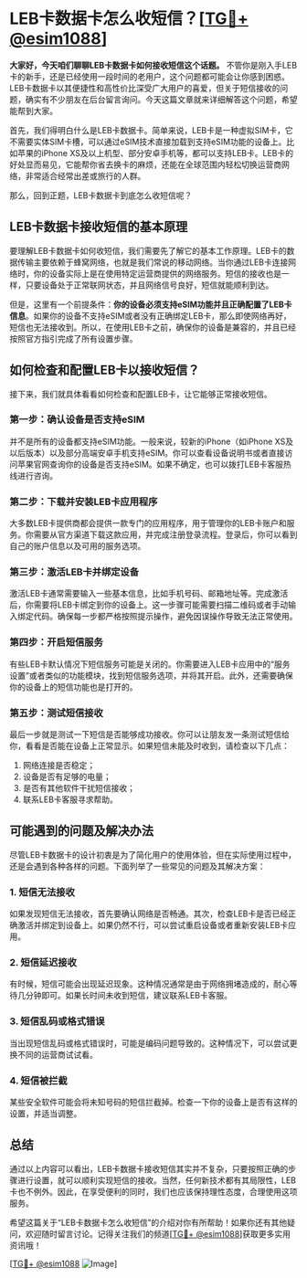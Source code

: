 # LEB卡数据卡怎么收短信？[[TG💪+ @esim1088](https://t.me/s/esim1088)]

**大家好，今天咱们聊聊LEB卡数据卡如何接收短信这个话题。** 不管你是刚入手LEB卡的新手，还是已经使用一段时间的老用户，这个问题都可能会让你感到困惑。LEB卡数据卡以其便捷性和高性价比深受广大用户的喜爱，但关于短信接收的问题，确实有不少朋友在后台留言询问。今天这篇文章就来详细解答这个问题，希望能帮到大家。

首先，我们得明白什么是LEB卡数据卡。简单来说，LEB卡是一种虚拟SIM卡，它不需要实体SIM卡槽，可以通过eSIM技术直接加载到支持eSIM功能的设备上。比如苹果的iPhone XS及以上机型、部分安卓手机等，都可以支持LEB卡。LEB卡的好处显而易见，它能帮你省去换卡的麻烦，还能在全球范围内轻松切换运营商网络，非常适合经常出差或旅行的人群。

那么，回到正题，LEB卡数据卡到底怎么收短信呢？

## LEB卡数据卡接收短信的基本原理

要理解LEB卡数据卡如何收短信，我们需要先了解它的基本工作原理。LEB卡的数据传输主要依赖于蜂窝网络，也就是我们常说的移动网络。当你通过LEB卡连接网络时，你的设备实际上是在使用特定运营商提供的网络服务。短信的接收也是一样，只要设备处于正常联网状态，并且网络信号良好，短信就能顺利到达。

但是，这里有一个前提条件：**你的设备必须支持eSIM功能并且正确配置了LEB卡信息**。如果你的设备不支持eSIM或者没有正确绑定LEB卡，那么即使网络再好，短信也无法接收到。所以，在使用LEB卡之前，确保你的设备是兼容的，并且已经按照官方指引完成了所有设置步骤。

## 如何检查和配置LEB卡以接收短信？

接下来，我们就具体看看如何检查和配置LEB卡，让它能够正常接收短信。

### 第一步：确认设备是否支持eSIM

并不是所有的设备都支持eSIM功能。一般来说，较新的iPhone（如iPhone XS及以后版本）以及部分高端安卓手机支持eSIM。你可以查看设备说明书或者直接访问苹果官网查询你的设备是否支持eSIM。如果不确定，也可以拨打LEB卡客服热线进行咨询。

### 第二步：下载并安装LEB卡应用程序

大多数LEB卡提供商都会提供一款专门的应用程序，用于管理你的LEB卡账户和服务。你需要从官方渠道下载这款应用，并完成注册登录流程。登录后，你可以看到自己的账户信息以及可用的服务选项。

### 第三步：激活LEB卡并绑定设备

激活LEB卡通常需要输入一些基本信息，比如手机号码、邮箱地址等。完成激活后，你需要将LEB卡绑定到你的设备上。这一步骤可能需要扫描二维码或者手动输入绑定代码。确保每一步都严格按照提示操作，避免因误操作导致无法正常使用。

### 第四步：开启短信服务

有些LEB卡默认情况下短信服务可能是关闭的。你需要进入LEB卡应用中的“服务设置”或者类似的功能模块，找到短信服务选项，并将其开启。此外，还需要确保你的设备上的短信功能也是打开的。

### 第五步：测试短信接收

最后一步就是测试一下短信是否能够成功接收。你可以让朋友发一条测试短信给你，看看是否能在设备上正常显示。如果短信未能及时收到，请检查以下几点：

1. 网络连接是否稳定；
2. 设备是否有足够的电量；
3. 是否有其他软件干扰短信接收；
4. 联系LEB卡客服寻求帮助。

## 可能遇到的问题及解决办法

尽管LEB卡数据卡的设计初衷是为了简化用户的使用体验，但在实际使用过程中，还是会遇到各种各样的问题。下面列举了一些常见的问题及其解决方案：

### 1. 短信无法接收

如果发现短信无法接收，首先要确认网络是否畅通。其次，检查LEB卡是否已经正确激活并绑定到设备上。如果仍然不行，可以尝试重启设备或者重新安装LEB卡应用。

### 2. 短信延迟接收

有时候，短信可能会出现延迟现象。这种情况通常是由于网络拥堵造成的，耐心等待几分钟即可。如果长时间未收到短信，建议联系LEB卡客服。

### 3. 短信乱码或格式错误

当出现短信乱码或格式错误时，可能是编码问题导致的。这种情况下，可以尝试更换不同的运营商试试看。

### 4. 短信被拦截

某些安全软件可能会将未知号码的短信拦截掉。检查一下你的设备上是否有这样的设置，并适当调整。

## 总结

通过以上内容可以看出，LEB卡数据卡接收短信其实并不复杂，只要按照正确的步骤进行设置，就可以顺利实现短信的接收。当然，任何新技术都有其局限性，LEB卡也不例外。因此，在享受便利的同时，我们也应该保持理性态度，合理使用这项服务。

希望这篇关于“LEB卡数据卡怎么收短信”的介绍对你有所帮助！如果你还有其他疑问，欢迎随时留言讨论。记得关注我们的频道[[TG💪+ @esim1088](https://t.me/s/esim1088)]获取更多实用资讯哦！

[[TG💪+ @esim1088](https://t.me/s/esim1088) ![Image](https://i.postimg.cc/4NQfJmqS/Snipaste-2025-05-13-00-14-12.png)]